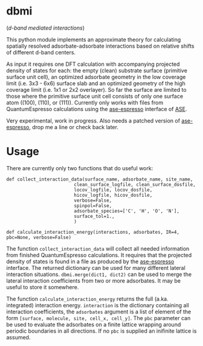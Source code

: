 # dbmi

(*d-band mediated interactions*)

This python module implements an approximate theory for calculating spatially resolved adsorbate-adsorbate interactions based on relative shifts of different d-band centers.

As input it requires one DFT calculation with accompanying projected density of states for each: the empty (clean) substrate surface (primitive surface unit cell), an optimized adsorbate geometry in the low coverage limit (i.e. 3x3 - 6x6) surface slab and an optimized geometry of the high coverage limit (i.e. 1x1 or 2x2 overlayer). So far the surface are limited to those where the primitive surface unit cell consists of only one surface atom ((100), (110), or (111)). Currently only works with files from QuantumEspresso calculations using the [ase-espresso](https://github.com/vossjo/ase-espresso) interface of [ASE](https://wiki.fysik.dtu.dk/ase/).


Very experimental, work in progress. Also needs a patched version of [ase-espresso](https://github.com/vossjo/ase-espresso), drop me a line or check back later.

# Usage

There are currently only two functions that do useful work:

    def collect_interaction_data(surface_name, adsorbate_name, site_name,
                             clean_surface_logfile, clean_surface_dosfile,
                             locov_logfile, locov_dosfile,
                             hicov_logfile, hicov_dosfile,
                             verbose=False,
                             spinpol=False,
                             adsorbate_species=['C', 'H', 'O', 'N'],
                             surface_tol=1.,
                             )

    def calculate_interaction_energy(interactions, adsorbates, IR=4, pbc=None, verbose=False)

The function `collect_interaction_data` will collect all needed information from finished QuantumEspresso calculations. It requires that the projected density of states is found in a file as produced by the [ase-espresso](https://github.com/vossjo/ase-espresso) interface. The returned dictionary can be used for many different lateral interaction situations. `dbmi.merge(dict1, dict2)` can be used to merge the lateral interaction coefficients from two or more adsorbates. It may be useful to store it somewhere.

The function `calculate_interaction_energy` returns the full (a.ka. integrated) interaction energy. `interaction` is the dictionary containing all interaction coefficients, the `adsorbates` argument is a list of element of the form `[surface, molecule, site, cell_x, cell_y]`. The `pbc` parameter can be used to evaluate the adsorbates on a finite lattice wrapping around periodic boundaries in all directions. If no `pbc` is supplied an inifinite lattice is assumed.
